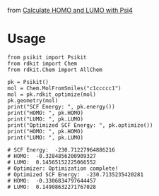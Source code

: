 from [Calculate HOMO and LUMO with Psi4](https://iwatobipen.wordpress.com/2018/08/24/calculate-homo-and-lumo-with-psi4-rdkit-psi4/)

# Usage

    from psikit import Psikit
    from rdkit import Chem
    from rdkit.Chem import AllChem
        
    pk = Psikit()
    mol = Chem.MolFromSmiles("c1ccccc1")
    mol = pk.rdkit_optimize(mol)
    pk.geometry(mol)
    print("SCF Energy: ", pk.energy())
    print("HOMO: ", pk.HOMO)
    print("LUMO: ", pk.LUMO)
    print("Optimized SCF Energy: ", pk.optimize())
    print("HOMO: ", pk.HOMO)
    print("LUMO: ", pk.LUMO)
    
    # SCF Energy:  -230.71227964886216
    # HOMO:  -0.3284856200909327
    # LUMO:  0.14565152225066552
    # Optimizer: Optimization complete!
    # Optimized SCF Energy:  -230.7135235420281
    # HOMO:  -0.3306834797644457
    # LUMO:  0.14908632271767028